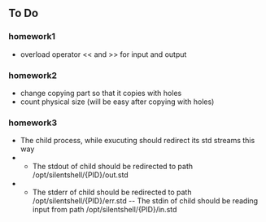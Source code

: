 ## **To Do**

### homework1
   - overload operator << and  >> for input and output 
### homework2
   - change copying part so that it copies with holes
   - count physical size (will be easy after copying with holes)
### homework3
   - The child process, while exucuting should redirect its std streams this way
- - The stdout of child should be redirected to path /opt/silentshell/{PID}/out.std
- - The stderr of child should be redirected to path /opt/silentshell/{PID}/err.std
-- The stdin of child should be reading input from path  /opt/silentshell/{PID}/in.std
